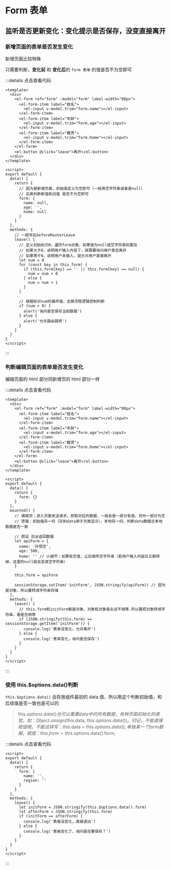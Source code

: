 # Form 表单

## 监听是否更新变化：变化提示是否保存，没变直接离开

### 新增页面的表单是否发生变化

新增页面比较特殊

只需要判断，**变化前** 和 **变化后**的 `form 表单` 的值是否不为空即可

:::details 点击查看代码

```vue
<template>
  <div>
    <el-form ref="form" :model="form" label-width="80px">
      <el-form-item label="姓名">
        <el-input v-model.trim="form.name"></el-input>
      </el-form-item>
      <el-form-item label="年龄">
        <el-input v-model.trim="form.age"></el-input>
      </el-form-item>
      <el-form-item label="籍贯">
        <el-input v-model.trim="form.home"></el-input>
      </el-form-item>
    </el-form>
    <el-button @click="leave">离开</el-button>
  </div>
</template>

<script>
export default {
  data() {
    return {
      // 因为是新增页面，初始值定义为空即可（一般用空字符串或者是null）
      // 后面判断新值和旧值 是否不为空即可
      form: {
        name: null,
        age: '',
        home: null
      }
    }
  },
  methods: {
    // 一般写在beforeRouterLeave
    leave() {
      // 定义初始标识0，遍历form对象，如果值为null或空字符串则累加
      // 如果大于0，说明用户输入内容了，就需要询问用户是否离开
      // 如果等于0，说明用户未输入，就允许用户直接离开
      let num = 0
      for (const key in this.form) {
        if (this.form[key] == '' || this.form[key] == null) {
          num = num + 0
        } else {
          num = num + 1
        }
      }

      // 根据标识num的最终值，去做流程逻辑控制判断
      if (num > 0) {
        alert('询问是否保存当前数据')
      } else {
        alert('允许路由跳转')
      }
    }
  }
}
</script>
```

:::

### 判断编辑页面的表单是否发生变化

编辑页面的 html 部分同新增页的 html 部分一样

:::details 点击查看代码

```vue
<template>
  <div>
    <el-form ref="form" :model="form" label-width="80px">
      <el-form-item label="姓名">
        <el-input v-model.trim="form.name"></el-input>
      </el-form-item>
      <el-form-item label="年龄">
        <el-input v-model.trim="form.age"></el-input>
      </el-form-item>
      <el-form-item label="籍贯">
        <el-input v-model.trim="form.home"></el-input>
      </el-form-item>
    </el-form>
    <el-button @click="leave">离开</el-button>
  </div>
</template>

<script>
export default {
  data() {
    return {
      form: {}
    }
  },
  mounted() {
    // 编辑页：进入页面发送请求，获取对应的数据，一般会是一部分有值，另外一部分为空
    // 思路：初始值存一份（存到data用于页面显示），本地存一份。判断data数据合本地数据是否一致

    // 假设 后台返回数据
    let apiForm = {
      name: '孙悟空',
      age: 500,
      home: '' // 小细节：如果有空值，让后端传空字符串（若用户输入内容后又删除掉，这里的null就会变成空字符串）
    }

    this.form = apiForm

    sessionStorage.setItem('initForm', JSON.stringify(apiForm)) // 因为是对象，所以要转成字符串存储
  },
  methods: {
    leave() {
      // this.form和initForm都是对象，对象和对象是永远不相等.所以要把对象转成字符串，看是否相等
      if (JSON.stringify(this.form) == sessionStorage.getItem('initForm')) {
        console.log('表单没变化，允许离开')
      } else {
        console.log('表单变化，询问是否保存')
      }
    }
  }
}
</script>
```

:::

### 使用 this.$options.data()判断

`this.$options.data()` 会存放组件最初的 data 值，所以用这个判断初始值，和后续值是否一致也是可以的

> this.$options.data()也可以重置data中的所有数据，有种页面初始化的感觉。如：Object.assign(this.$data, this.$options.data())。切记，不能直接赋值哦，不能这样写：this.$data = this.$options.data();
单独某一个form数据，就是：this.form = this.$options.data().form;

:::details 点击查看代码

```vue
<script>
export default {
  data() {
    return {
      form: {
        name: '',
        region: ''
      }
    }
  },
  methods: {
    leave() {
      let initForm = JSON.stringify(this.$options.data().form)
      let afterForm = JSON.stringify(this.form)
      if (initForm == afterForm) {
        console.log('表格没变化，直接退出')
      } else {
        console.log('表格变化了，询问是否要保存？')
      }
    }
  }
}
</script>
```

:::
